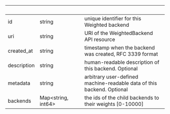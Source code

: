 
|&nbsp;|&nbsp;|&nbsp;|&nbsp;|
|---|---|---|---|
| id | string | | unique identifier for this Weighted backend |
| uri | string | | URI of the WeightedBackend API resource |
| created_at | string | | timestamp when the backend was created, RFC 3339 format |
| description | string | | human-readable description of this backend. Optional |
| metadata | string | | arbitrary user-defined machine-readable data of this backend. Optional |
| backends | Map&lt;string, int64&gt; | | the ids of the child backends to their weights [0-10000] |